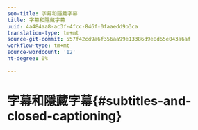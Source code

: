 ```yaml
---
seo-title: 字幕和隱藏字幕
title: 字幕和隱藏字幕
uuid: 4a484aa8-ac3f-4fcc-846f-0faaedd9b3ca
translation-type: tm+mt
source-git-commit: 557f42cd9a6f356aa99e13386d9e8d65e043a6af
workflow-type: tm+mt
source-wordcount: '12'
ht-degree: 0%

---
```



# 字幕和隱藏字幕{#subtitles-and-closed-captioning}

